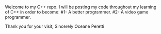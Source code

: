 Welcome to my C++ repo.
I will be posting my code throughout my learning of C++ in order to become:
#1- A better programmer.
#2- A video game programmer.

Thank you for your visit,
Sincerely 
Oceane Peretti
